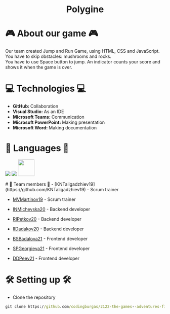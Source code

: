 <h1 align = "center"> Polygine </h1>

# 🎮 About our game 🎮
Our team created Jump and Run Game, using HTML, CSS and JavaScript. You have to skip obstacles: mushrooms and rocks. <br> 
You have to use Space button to jump. An indicator counts your score and shows it when the game is over.

# 💻 Technologies 💻	
- <b> GitHub: </b>  Collaboration
- <b> Visual Studio: </b>  As an IDE
- <b> Microsoft Teams: </b>  Communication
- <b> Microsoft PowerPoint: </b>  Making presentation
- <b> Microsoft Word: </b>  Making documentation

# 🚀 Languages 🚀
<p align="left"> 
    <img src="https://img.icons8.com/color/48/000000/html-5.png"/> 
    <img src="https://img.icons8.com/color/48/000000/css3.png"/> 
    <img src="https://cdn.iconscout.com/icon/free/png-256/javascript-2038874-1720087.png" width=52px height=52px>
</p>
# 👥 Team members 👥    
- [KNTaligadzhiev19](https://github.com/KNTaligadzhiev19) - Scrum trainer    
   
 
- [MVMartinov19](https://github.com/MVMartinov19) - Scrum trainer   


- [INMichevska20](https://github.com/INMichevska20) - Backend developer    
    

- [RIPetkov20](https://github.com/RIPetkov20) - Backend developer    
    
 
- [IIDadakov20](https://github.com/IIDadakov20) - Backend developer    
    
 
- [BSBadalova21](https://github.com/BSBadalova21) - Frontend developer    
      
 
- [SPGeorgieva21](https://github.com/SPGeorgieva21) - Frontend developer    
      
 
- [DDPeev21](https://github.com/DDPeev21) - Frontend developer     
    
# 🛠 Setting up 🛠
- Clone the repository
 ```cmd
 git clone https://github.com/codingburgas/2122-the-games--adventures-final-project-mvmartinov19.git
 ```